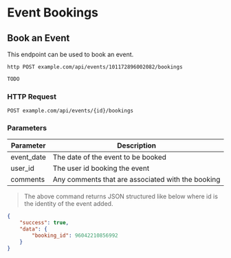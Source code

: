 # Event Bookings

## Book an Event 
This endpoint can be used to book an event.


```shell
http POST example.com/api/events/101172896002082/bookings
```

```javascript
TODO
```

### HTTP Request

`POST example.com/api/events/{id}/bookings`

### Parameters

Parameter | Description
--------- | -----------
event_date | The date of the event to be booked
user_id | The user id booking the event
comments | Any comments that are associated with the booking

> The above command returns JSON structured like below where id is the identity of the event added.

```json
{
    "success": true,
    "data": {
        "booking_id": 96042210856992
    }
}
```
